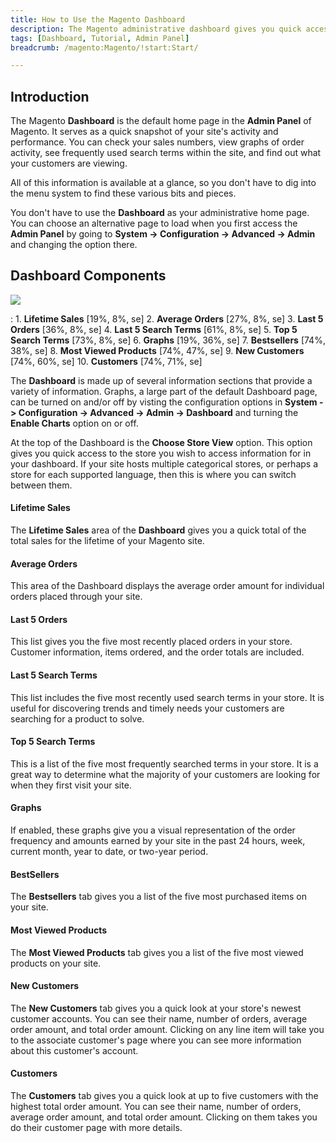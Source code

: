 ```yaml
---
title: How to Use the Magento Dashboard
description: The Magento administrative dashboard gives you quick access to important information about your store(s).
tags: [Dashboard, Tutorial, Admin Panel]
breadcrumb: /magento:Magento/!start:Start/

---
```


Introduction
-----

The Magento **Dashboard** is the default home page in the **Admin Panel** of Magento. It serves as a quick snapshot of your site's activity and performance. You can check your sales numbers, view graphs of order activity, see frequently used search terms within the site, and find out what your customers are viewing.

All of this information is available at a glance, so you don't have to dig into the menu system to find these various bits and pieces.

You don't have to use the **Dashboard** as your administrative home page. You can choose an alternative page to load when you first access the **Admin Panel** by going to **System -> Configuration -> Advanced -> Admin** and changing the option there.

Dashboard Components
-----

![][dashboard]

:	1. **Lifetime Sales** [19%, 8%, se]
	2. **Average Orders** [27%, 8%, se]
	3. **Last 5 Orders** [36%, 8%, se]
	4. **Last 5 Search Terms** [61%, 8%, se]
	5. **Top 5 Search Terms** [73%, 8%, se]
	6. **Graphs** [19%, 36%, se]
	7. **Bestsellers** [74%, 38%, se]
	8. **Most Viewed Products** [74%, 47%, se]
	9. **New Customers** [74%, 60%, se]
	10. **Customers** [74%, 71%, se]

The **Dashboard** is made up of several information sections that provide a variety of information. Graphs, a large part of the default Dashboard page, can be turned on and/or off by visting the configuration options in **System -> Configuration -> Advanced -> Admin -> Dashboard** and turning the **Enable Charts** option on or off.

At the top of the Dashboard is the **Choose Store View** option. This option gives you quick access to the store you wish to access information for in your dashboard. If your site hosts multiple categorical stores, or perhaps a store for each supported language, then this is where you can switch between them.

#### Lifetime Sales

The **Lifetime Sales** area of the **Dashboard** gives you a quick total of the total sales for the lifetime of your Magento site. 

#### Average Orders

This area of the Dashboard displays the average order amount for individual orders placed through your site.

#### Last 5 Orders

This list gives you the five most recently placed orders in your store. Customer information, items ordered, and the order totals are included.

#### Last 5 Search Terms

This list includes the five most recently used search terms in your store. It is useful for discovering trends and timely needs your customers are searching for a product to solve.

#### Top 5 Search Terms

This is a list of the five most frequently searched terms in your store. It is a great way to determine what the majority of your customers are looking for when they first visit your site.

#### Graphs

If enabled, these graphs give you a visual representation of the order frequency and amounts earned by your site in the past 24 hours, week, current month, year to date, or two-year period.

#### BestSellers

The **Bestsellers** tab gives you a list of the five most purchased items on your site.

#### Most Viewed Products

The **Most Viewed Products** tab gives you a list of the five most viewed products on your site.

#### New Customers

The **New Customers** tab gives you a quick look at your store's newest customer accounts. You can see their name, number of orders, average order amount, and total order amount. Clicking on any line item will take you to the associate customer's page where you can see more information about this customer's account.

#### Customers

The **Customers** tab gives you a quick look at up to five customers with the highest total order amount. You can see their name, number of orders, average order amount, and total order amount. Clicking on them takes you do their customer page with more details.

[dashboard]: assets/dashboard.jpeg